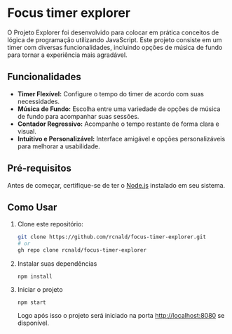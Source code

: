 # Focus timer explorer

O Projeto Explorer foi desenvolvido para colocar em prática conceitos de lógica de programação utilizando JavaScript. Este projeto consiste em um timer com diversas funcionalidades, incluindo opções de música de fundo para tornar a experiência mais agradável.

## Funcionalidades

- **Timer Flexível:** Configure o tempo do timer de acordo com suas necessidades.
- **Música de Fundo:** Escolha entre uma variedade de opções de música de fundo para acompanhar suas sessões.
- **Contador Regressivo:** Acompanhe o tempo restante de forma clara e visual.
- **Intuitivo e Personalizável:** Interface amigável e opções personalizáveis para melhorar a usabilidade.

## Pré-requisitos

Antes de começar, certifique-se de ter o [Node.js](https://nodejs.org/) instalado em seu sistema.

## Como Usar

1. Clone este repositório:
   ```bash
   git clone https://github.com/rcnald/focus-timer-explorer.git
   # or
   gh repo clone rcnald/focus-timer-explorer
   ```
2. Instalar suas dependências
   
    ```
    npm install
    ```
1. Iniciar o projeto
    ```
    npm start
    ```
    Logo após isso o projeto será iniciado na porta [http://localhost:8080](http://localhost:8080) se disponível.
  